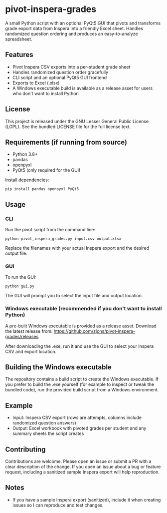 # pivot-inspera-grades

A small Python script with an optional PyQt5 GUI that pivots and transforms grade export data from Inspera into a friendly Excel sheet. Handles randomized question ordering and produces an easy-to-analyze spreadsheet.

## Features
- Pivot Inspera CSV exports into a per-student grade sheet
- Handles randomized question order gracefully
- CLI script and an optional PyQt5 GUI frontend
- Exports to Excel (.xlsx)
- A Windows executable build is available as a release asset for users who don't want to install Python

## License
This project is released under the GNU Lesser General Public License (LGPL). See the bundled LICENSE file for the full license text.

## Requirements (if running from source)
- Python 3.8+
- pandas
- openpyxl
- PyQt5 (only required for the GUI)

Install dependencies:
```
pip install pandas openpyxl PyQt5
```

## Usage

### CLI
Run the pivot script from the command line:
```
python pivot_inspera_grades.py input.csv output.xlsx
```
Replace the filenames with your actual Inspera export and the desired output file.

### GUI
To run the GUI:
```
python gui.py
```
The GUI will prompt you to select the input file and output location.

### Windows executable (recommended if you don't want to install Python)
A pre-built Windows executable is provided as a release asset. Download the latest release from:
https://github.com/zjons/pivot-inspera-grades/releases

After downloading the .exe, run it and use the GUI to select your Inspera CSV and export location.

## Building the Windows executable
The repository contains a build script to create the Windows executable. If you prefer to build the .exe yourself (for example to inspect or tweak the bundled code), run the provided build script from a Windows environment.

## Example
- Input: Inspera CSV export (rows are attempts, columns include randomized question answers)
- Output: Excel workbook with pivoted grades per student and any summary sheets the script creates

## Contributing
Contributions are welcome. Please open an issue or submit a PR with a clear description of the change. If you open an issue about a bug or feature request, including a sanitized sample Inspera export will help reproduction.

## Notes
- If you have a sample Inspera export (sanitized), include it when creating issues so I can reproduce and test changes.